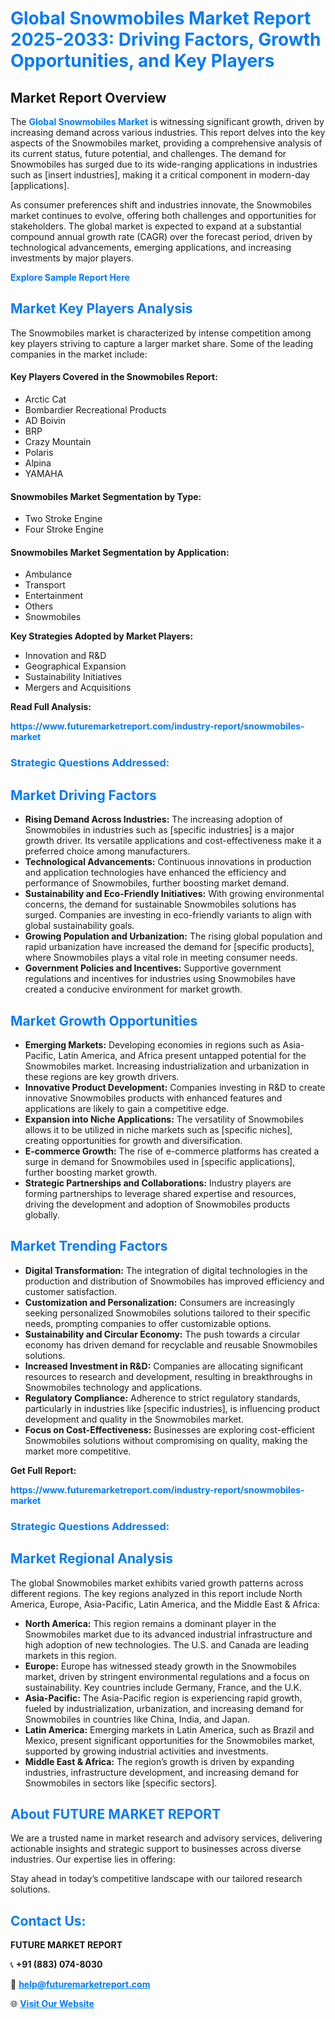 <h1 style="color: #007BFF;">Global Snowmobiles Market Report 2025-2033: Driving Factors, Growth Opportunities, and Key Players</h1>

<section id="overview">
<h2>Market Report Overview</h2>
<p>The <a href="https://www.futuremarketreport.com/industry-report/snowmobiles-market" style="color: #007BFF; text-decoration: none;"><strong>Global Snowmobiles Market</strong></a> is witnessing significant growth, driven by increasing demand across various industries. This report delves into the key aspects of the Snowmobiles market, providing a comprehensive analysis of its current status, future potential, and challenges. The demand for Snowmobiles has surged due to its wide-ranging applications in industries such as [insert industries], making it a critical component in modern-day [applications].</p>
<p>As consumer preferences shift and industries innovate, the Snowmobiles market continues to evolve, offering both challenges and opportunities for stakeholders. The global market is expected to expand at a substantial compound annual growth rate (CAGR) over the forecast period, driven by technological advancements, emerging applications, and increasing investments by major players.</p>
</section>

<section id="overview">
<p><a href="https://www.futuremarketreport.com/request-sample/reportId=112430" style="color: #007BFF; text-decoration: none;"><strong>Explore Sample Report Here</strong></a></p>
</section>

<section id="key-players">
<h2 style="color: #007BFF;">Market Key Players Analysis</h2>
<p>The Snowmobiles market is characterized by intense competition among key players striving to capture a larger market share. Some of the leading companies in the market include:</p>
<h4>Key Players Covered in the Snowmobiles Report:</h4>
<ul><li>Arctic Cat</li><li>Bombardier Recreational Products</li><li>AD Boivin</li><li>BRP</li><li>Crazy Mountain</li><li>Polaris</li><li>Alpina</li><li>YAMAHA</li></ul>
<h4>Snowmobiles Market Segmentation by Type:</h4>
<ul><li>Two Stroke Engine</li><li>Four Stroke Engine</li></ul>

<h4>Snowmobiles Market Segmentation by Application:</h4>
<ul><li>Ambulance</li><li>Transport</li><li>Entertainment</li><li>Others</li><li>Snowmobiles</li></ul>
<p><strong>Key Strategies Adopted by Market Players:</strong></p>
<ul>
<li>Innovation and R&D</li>
<li>Geographical Expansion</li>
<li>Sustainability Initiatives</li>
<li>Mergers and Acquisitions</li>
</ul>
</section>

<section>
<p><strong>Read Full Analysis: </strong></p><a href="https://www.futuremarketreport.com/industry-report/snowmobiles-market" style="color: #007BFF; text-decoration: none;"><strong>https://www.futuremarketreport.com/industry-report/snowmobiles-market</strong></a>
<h3 style="color: #007BFF;">Strategic Questions Addressed:</h3>
</section>

<section id="driving-factors">
<h2 style="color: #007BFF;">Market Driving Factors</h2>
<ul>
<li><strong>Rising Demand Across Industries:</strong> The increasing adoption of Snowmobiles in industries such as [specific industries] is a major growth driver. Its versatile applications and cost-effectiveness make it a preferred choice among manufacturers.</li>
<li><strong>Technological Advancements:</strong> Continuous innovations in production and application technologies have enhanced the efficiency and performance of Snowmobiles, further boosting market demand.</li>
<li><strong>Sustainability and Eco-Friendly Initiatives:</strong> With growing environmental concerns, the demand for sustainable Snowmobiles solutions has surged. Companies are investing in eco-friendly variants to align with global sustainability goals.</li>
<li><strong>Growing Population and Urbanization:</strong> The rising global population and rapid urbanization have increased the demand for [specific products], where Snowmobiles plays a vital role in meeting consumer needs.</li>
<li><strong>Government Policies and Incentives:</strong> Supportive government regulations and incentives for industries using Snowmobiles have created a conducive environment for market growth.</li>
</ul>
</section>

<section id="growth-opportunities">
<h2 style="color: #007BFF;">Market Growth Opportunities</h2>
<ul>
<li><strong>Emerging Markets:</strong> Developing economies in regions such as Asia-Pacific, Latin America, and Africa present untapped potential for the Snowmobiles market. Increasing industrialization and urbanization in these regions are key growth drivers.</li>
<li><strong>Innovative Product Development:</strong> Companies investing in R&D to create innovative Snowmobiles products with enhanced features and applications are likely to gain a competitive edge.</li>
<li><strong>Expansion into Niche Applications:</strong> The versatility of Snowmobiles allows it to be utilized in niche markets such as [specific niches], creating opportunities for growth and diversification.</li>
<li><strong>E-commerce Growth:</strong> The rise of e-commerce platforms has created a surge in demand for Snowmobiles used in [specific applications], further boosting market growth.</li>
<li><strong>Strategic Partnerships and Collaborations:</strong> Industry players are forming partnerships to leverage shared expertise and resources, driving the development and adoption of Snowmobiles products globally.</li>
</ul>
</section>

<section id="trending-factors">
<h2 style="color: #007BFF;">Market Trending Factors</h2>
<ul>
<li><strong>Digital Transformation:</strong> The integration of digital technologies in the production and distribution of Snowmobiles has improved efficiency and customer satisfaction.</li>
<li><strong>Customization and Personalization:</strong> Consumers are increasingly seeking personalized Snowmobiles solutions tailored to their specific needs, prompting companies to offer customizable options.</li>
<li><strong>Sustainability and Circular Economy:</strong> The push towards a circular economy has driven demand for recyclable and reusable Snowmobiles solutions.</li>
<li><strong>Increased Investment in R&D:</strong> Companies are allocating significant resources to research and development, resulting in breakthroughs in Snowmobiles technology and applications.</li>
<li><strong>Regulatory Compliance:</strong> Adherence to strict regulatory standards, particularly in industries like [specific industries], is influencing product development and quality in the Snowmobiles market.</li>
<li><strong>Focus on Cost-Effectiveness:</strong> Businesses are exploring cost-efficient Snowmobiles solutions without compromising on quality, making the market more competitive.</li>
</ul>
</section>

<section>
<p><strong>Get Full Report: </strong></p><a href="https://www.futuremarketreport.com/industry-report/snowmobiles-market" style="color: #007BFF; text-decoration: none;"><strong>https://www.futuremarketreport.com/industry-report/snowmobiles-market</strong></a>
<h3 style="color: #007BFF;">Strategic Questions Addressed:</h3>
</section>


<section id="regional-analysis">
<h2 style="color: #007BFF;">Market Regional Analysis</h2>
<p>The global Snowmobiles market exhibits varied growth patterns across different regions. The key regions analyzed in this report include North America, Europe, Asia-Pacific, Latin America, and the Middle East & Africa:</p>
<ul>
<li><strong>North America:</strong> This region remains a dominant player in the Snowmobiles market due to its advanced industrial infrastructure and high adoption of new technologies. The U.S. and Canada are leading markets in this region.</li>
<li><strong>Europe:</strong> Europe has witnessed steady growth in the Snowmobiles market, driven by stringent environmental regulations and a focus on sustainability. Key countries include Germany, France, and the U.K.</li>
<li><strong>Asia-Pacific:</strong> The Asia-Pacific region is experiencing rapid growth, fueled by industrialization, urbanization, and increasing demand for Snowmobiles in countries like China, India, and Japan.</li>
<li><strong>Latin America:</strong> Emerging markets in Latin America, such as Brazil and Mexico, present significant opportunities for the Snowmobiles market, supported by growing industrial activities and investments.</li>
<li><strong>Middle East & Africa:</strong> The region’s growth is driven by expanding industries, infrastructure development, and increasing demand for Snowmobiles in sectors like [specific sectors].</li>
</ul>
</section>

<footer>
<h2 style="color: #007BFF;">About FUTURE MARKET REPORT</h2>
<p>We are a trusted name in market research and advisory services, delivering actionable insights and strategic support to businesses across diverse industries. Our expertise lies in offering:</p>

<p>Stay ahead in today’s competitive landscape with our tailored research solutions.</p>

<h2 style="color: #007BFF;">Contact Us:</h2>
<p><strong>FUTURE MARKET REPORT</strong></p>
<p>📞 <strong>+91 (883) 074-8030</strong></p>
<p>📧 <strong><a href="mailto:help@futuremarketreport.com" style="color: #007BFF;">help@futuremarketreport.com</a></strong></p>
<p>🌐 <strong><a href="https://www.futuremarketreport.com/" style="color: #007BFF;">Visit Our Website</a></strong></p>
</footer>